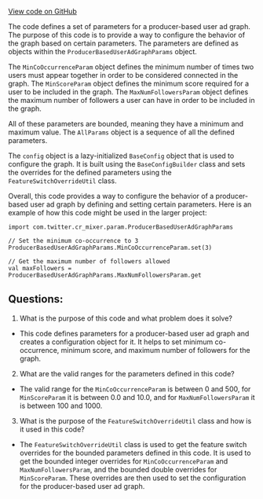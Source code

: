 [View code on GitHub](https://github.com/misbahsy/the-algorithm/cr-mixer/server/src/main/scala/com/twitter/cr_mixer/param/ProducerBasedUserAdGraphParams.scala)

The code defines a set of parameters for a producer-based user ad graph. The purpose of this code is to provide a way to configure the behavior of the graph based on certain parameters. The parameters are defined as objects within the `ProducerBasedUserAdGraphParams` object. 

The `MinCoOccurrenceParam` object defines the minimum number of times two users must appear together in order to be considered connected in the graph. The `MinScoreParam` object defines the minimum score required for a user to be included in the graph. The `MaxNumFollowersParam` object defines the maximum number of followers a user can have in order to be included in the graph. 

All of these parameters are bounded, meaning they have a minimum and maximum value. The `AllParams` object is a sequence of all the defined parameters. 

The `config` object is a lazy-initialized `BaseConfig` object that is used to configure the graph. It is built using the `BaseConfigBuilder` class and sets the overrides for the defined parameters using the `FeatureSwitchOverrideUtil` class. 

Overall, this code provides a way to configure the behavior of a producer-based user ad graph by defining and setting certain parameters. Here is an example of how this code might be used in the larger project:

```
import com.twitter.cr_mixer.param.ProducerBasedUserAdGraphParams

// Set the minimum co-occurrence to 3
ProducerBasedUserAdGraphParams.MinCoOccurrenceParam.set(3)

// Get the maximum number of followers allowed
val maxFollowers = ProducerBasedUserAdGraphParams.MaxNumFollowersParam.get
```
## Questions: 
 1. What is the purpose of this code and what problem does it solve?
- This code defines parameters for a producer-based user ad graph and creates a configuration object for it. It helps to set minimum co-occurrence, minimum score, and maximum number of followers for the graph.

2. What are the valid ranges for the parameters defined in this code?
- The valid range for the `MinCoOccurrenceParam` is between 0 and 500, for `MinScoreParam` it is between 0.0 and 10.0, and for `MaxNumFollowersParam` it is between 100 and 1000.

3. What is the purpose of the `FeatureSwitchOverrideUtil` class and how is it used in this code?
- The `FeatureSwitchOverrideUtil` class is used to get the feature switch overrides for the bounded parameters defined in this code. It is used to get the bounded integer overrides for `MinCoOccurrenceParam` and `MaxNumFollowersParam`, and the bounded double overrides for `MinScoreParam`. These overrides are then used to set the configuration for the producer-based user ad graph.